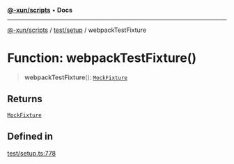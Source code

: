 [**@-xun/scripts**](../../../README.md) • **Docs**

***

[@-xun/scripts](../../../README.md) / [test/setup](../README.md) / webpackTestFixture

# Function: webpackTestFixture()

> **webpackTestFixture**(): [`MockFixture`](../interfaces/MockFixture.md)

## Returns

[`MockFixture`](../interfaces/MockFixture.md)

## Defined in

[test/setup.ts:778](https://github.com/Xunnamius/xscripts/blob/e4a1e0b3d6a20ae598f5a6feb2cf2b7ba077b6a7/test/setup.ts#L778)
